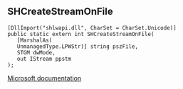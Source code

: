 ## SHCreateStreamOnFile

```
[DllImport("shlwapi.dll", CharSet = CharSet.Unicode)]
public static extern int SHCreateStreamOnFile(
   [MarshalAs(
   UnmanagedType.LPWStr)] string pszFile,
   STGM dwMode,
   out IStream ppstm
);
```

[Microsoft documentation](https://docs.microsoft.com/en-us/windows/win32/api/shlwapi/nf-shlwapi-shcreatestreamonfilew)

